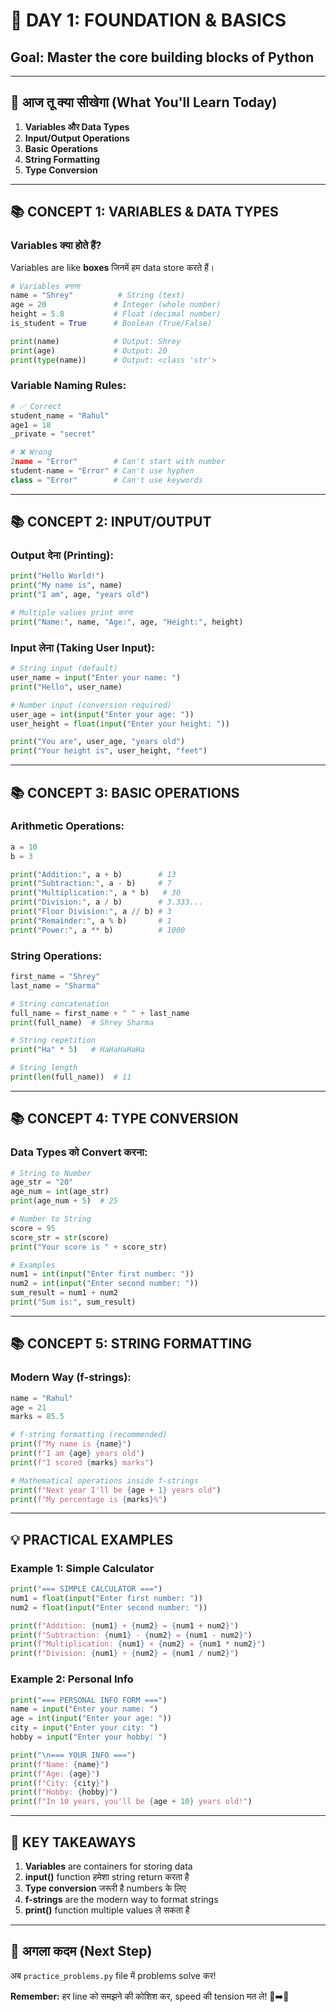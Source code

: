 # 📖 **DAY 1: FOUNDATION & BASICS**
## **Goal: Master the core building blocks of Python**

---

## 🎯 **आज तू क्या सीखेगा (What You'll Learn Today)**

1. **Variables और Data Types**
2. **Input/Output Operations** 
3. **Basic Operations**
4. **String Formatting**
5. **Type Conversion**

---

## 📚 **CONCEPT 1: VARIABLES & DATA TYPES**

### **Variables क्या होते हैं?**
Variables are like **boxes** जिनमें हम data store करते हैं।

```python
# Variables बनाना
name = "Shrey"          # String (text)
age = 20               # Integer (whole number)
height = 5.8           # Float (decimal number)
is_student = True      # Boolean (True/False)

print(name)            # Output: Shrey
print(age)             # Output: 20
print(type(name))      # Output: <class 'str'>
```

### **Variable Naming Rules:**
```python
# ✅ Correct
student_name = "Rahul"
age1 = 18
_private = "secret"

# ❌ Wrong
2name = "Error"        # Can't start with number
student-name = "Error" # Can't use hyphen
class = "Error"        # Can't use keywords
```

---

## 📚 **CONCEPT 2: INPUT/OUTPUT**

### **Output देना (Printing):**
```python
print("Hello World!")
print("My name is", name)
print("I am", age, "years old")

# Multiple values print करना
print("Name:", name, "Age:", age, "Height:", height)
```

### **Input लेना (Taking User Input):**
```python
# String input (default)
user_name = input("Enter your name: ")
print("Hello", user_name)

# Number input (conversion required)
user_age = int(input("Enter your age: "))
user_height = float(input("Enter your height: "))

print("You are", user_age, "years old")
print("Your height is", user_height, "feet")
```

---

## 📚 **CONCEPT 3: BASIC OPERATIONS**

### **Arithmetic Operations:**
```python
a = 10
b = 3

print("Addition:", a + b)        # 13
print("Subtraction:", a - b)     # 7
print("Multiplication:", a * b)   # 30
print("Division:", a / b)        # 3.333...
print("Floor Division:", a // b) # 3
print("Remainder:", a % b)       # 1
print("Power:", a ** b)          # 1000
```

### **String Operations:**
```python
first_name = "Shrey"
last_name = "Sharma"

# String concatenation
full_name = first_name + " " + last_name
print(full_name)  # Shrey Sharma

# String repetition
print("Ha" * 5)   # HaHaHaHaHa

# String length
print(len(full_name))  # 11
```

---

## 📚 **CONCEPT 4: TYPE CONVERSION**

### **Data Types को Convert करना:**
```python
# String to Number
age_str = "20"
age_num = int(age_str)
print(age_num + 5)  # 25

# Number to String
score = 95
score_str = str(score)
print("Your score is " + score_str)

# Examples
num1 = int(input("Enter first number: "))
num2 = int(input("Enter second number: "))
sum_result = num1 + num2
print("Sum is:", sum_result)
```

---

## 📚 **CONCEPT 5: STRING FORMATTING**

### **Modern Way (f-strings):**
```python
name = "Rahul"
age = 21
marks = 85.5

# f-string formatting (recommended)
print(f"My name is {name}")
print(f"I am {age} years old")
print(f"I scored {marks} marks")

# Mathematical operations inside f-strings
print(f"Next year I'll be {age + 1} years old")
print(f"My percentage is {marks}%")
```

---

## 💡 **PRACTICAL EXAMPLES**

### **Example 1: Simple Calculator**
```python
print("=== SIMPLE CALCULATOR ===")
num1 = float(input("Enter first number: "))
num2 = float(input("Enter second number: "))

print(f"Addition: {num1} + {num2} = {num1 + num2}")
print(f"Subtraction: {num1} - {num2} = {num1 - num2}")
print(f"Multiplication: {num1} × {num2} = {num1 * num2}")
print(f"Division: {num1} ÷ {num2} = {num1 / num2}")
```

### **Example 2: Personal Info**
```python
print("=== PERSONAL INFO FORM ===")
name = input("Enter your name: ")
age = int(input("Enter your age: "))
city = input("Enter your city: ")
hobby = input("Enter your hobby: ")

print("\n=== YOUR INFO ===")
print(f"Name: {name}")
print(f"Age: {age}")
print(f"City: {city}")
print(f"Hobby: {hobby}")
print(f"In 10 years, you'll be {age + 10} years old!")
```

---

## 🚀 **KEY TAKEAWAYS**

1. **Variables** are containers for storing data
2. **input()** function हमेशा string return करता है
3. **Type conversion** जरूरी है numbers के लिए
4. **f-strings** are the modern way to format strings
5. **print()** function multiple values ले सकता है

---

## 🎯 **अगला कदम (Next Step)**
अब `practice_problems.py` file में problems solve कर!

**Remember:** हर line को समझने की कोशिश कर, speed की tension मत ले! 🐌➡️🚀
